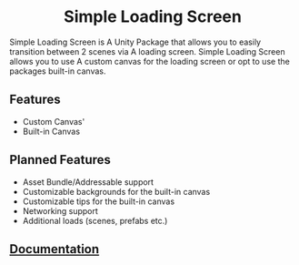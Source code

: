 <div align="center">

  # Simple Loading Screen
</div>

Simple Loading Screen is A Unity Package that allows you to easily transition between 2 scenes via A loading screen. Simple Loading Screen allows you to use A custom canvas for the loading screen or opt to use the packages built-in canvas.

## Features
- Custom Canvas'
- Built-in Canvas

## Planned Features
- Asset Bundle/Addressable support
- Customizable backgrounds for the built-in canvas
- Customizable tips for the built-in canvas
- Networking support
- Additional loads (scenes, prefabs etc.)

## [Documentation](../.docs/README.md)
